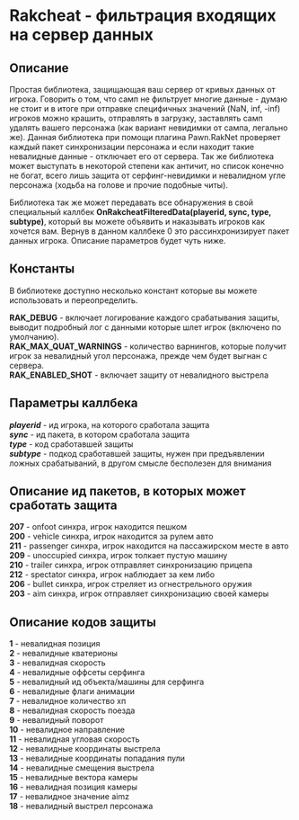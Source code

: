 # Rakcheat - фильтрация входящих на сервер данных

## Описание
Простая библиотека, защищающая ваш сервер от кривых данных от игрока. Говорить о том, что самп не фильтрует многие данные - думаю не стоит и в итоге при отправке специфичных значений (NaN, inf, -inf) игроков можно крашить, отправлять в загрузку, заставлять самп удалять вашего персонажа (как вариант невидимки от сампа, легально же). Данная библиотека при помощи плагина Pawn.RakNet проверяет каждый пакет синхронизации персонажа и если находит такие невалидные данные - отключает его от сервера. Так же библиотека может выступать в некоторой степени как античит, но список конечно не богат, всего лишь защита от серфинг-невидимки и невалидном угле персонажа (ходьба на голове и прочие подобные читы).

Библиотека так же может передавать все обнаружения в свой специальный каллбек **OnRakcheatFilteredData(playerid, sync, type, subtype)**, который вы можете объявить и наказывать игроков как хочется вам. Вернув в данном каллбеке 0 это рассинхронизирует пакет данных игрока. Описание параметров будет чуть ниже.

## Константы
В библиотеке доступно несколько констант которые вы можете использовать и переопределить.

**RAK_DEBUG** - включает логирование каждого срабатывания защиты, выводит подробный лог с данными которые шлет игрок (включено по умолчанию).  
**RAK_MAX_QUAT_WARNINGS** - количество варнингов, которые получит игрок за невалидный угол персонажа, прежде чем будет выгнан с сервера.  
**RAK_ENABLED_SHOT** - включает защиту от невалидного выстрела

## Параметры каллбека
***playerid*** - ид игрока, на которого сработала защита  
***sync*** - ид пакета, в котором сработала защита  
***type*** - код сработавшей защиты  
***subtype*** - подкод сработавшей защиты, нужен при предъявлении ложных срабатываний, в другом смысле бесполезен для внимания

## Описание ид пакетов, в которых может сработать защита
**207** - onfoot синхра, игрок находится пешком  
**200** - vehicle синхра, игрок находится за рулем авто  
**211** - passenger синхра, игрок находится на пассажирском месте в авто  
**209** - unoccupied синхра, игрок толкает пустую машину  
**210** - trailer синхра, игрок отправляет синхронизацию прицепа  
**212** - spectator синхра, игрок наблюдает за кем либо  
**206** - bullet синхра, игрок стреляет из огнестрельного оружия  
**203** - aim синхра, игрок отправляет синхронизацию своей камеры

## Описание кодов защиты
**1** - невалидная позиция  
**2** - невалидные кватерионы  
**3** - невалидная скорость  
**4** - невалидные оффсеты серфинга  
**5** - невалидный ид объекта/машины для серфинга  
**6** - невалидные флаги анимации  
**7** - невалидное количество хп  
**8** - невалидная скорость поезда  
**9** - невалидный поворот  
**10** - невалидное направление  
**11** - невалидная угловая скорость  
**12** - невалидные координаты выстрела  
**13** - невалидные координаты попадания пули  
**14** - невалидные смещения выстрела  
**15** - невалидные вектора камеры  
**16** - невалидная позиция камеры  
**17** - невалидное значение aimz  
**18** - невалидный выстрел персонажа
